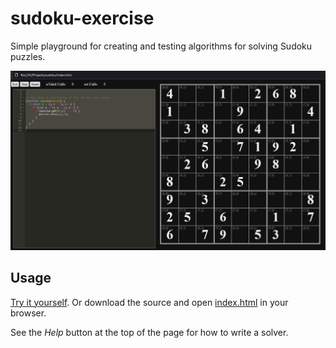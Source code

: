 # sudoku-exercise

Simple playground for creating and testing algorithms for solving Sudoku puzzles.

![Screenshot](./screenshot.png "Screenshot")

## Usage

[Try it yourself](https://marwatk.github.io/sudoku-exercise).
Or download the source and open [index.html](./index.html) in your browser.

See the _Help_ button at the top of the page for how to write a solver.
